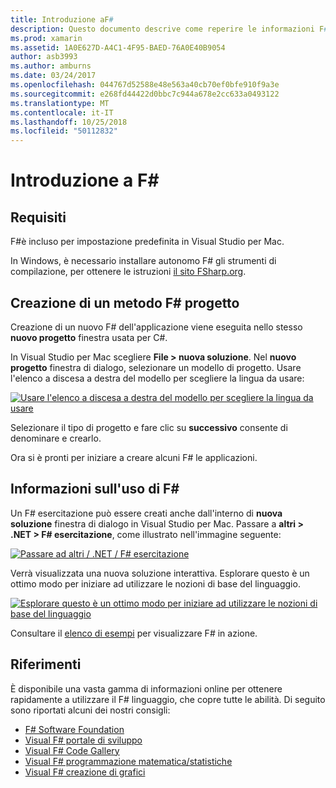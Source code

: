 ```yaml
---
title: Introduzione aF#
description: Questo documento descrive come reperire le informazioni F# e usarla per compilare un'applicazione Xamarin con Visual Studio 2017 e Visual Studio per Mac.
ms.prod: xamarin
ms.assetid: 1A0E627D-A4C1-4F95-BAED-76A0E40B9054
author: asb3993
ms.author: amburns
ms.date: 03/24/2017
ms.openlocfilehash: 044767d52588e48e563a40cb70ef0bfe910f9a3e
ms.sourcegitcommit: e268fd44422d0bbc7c944a678e2cc633a0493122
ms.translationtype: MT
ms.contentlocale: it-IT
ms.lasthandoff: 10/25/2018
ms.locfileid: "50112832"
---
```

# <a name="getting-started-with-f35"></a>Introduzione a F&#35;

## <a name="requirements"></a>Requisiti

F#è incluso per impostazione predefinita in Visual Studio per Mac.

In Windows, è necessario installare autonomo F# gli strumenti di compilazione, per ottenere le istruzioni [il sito FSharp.org](http://fsharp.org/use/windows/).

## <a name="creating-an-f35-project"></a>Creazione di un metodo F&#35; progetto

Creazione di un nuovo F# dell'applicazione viene eseguita nello stesso **nuovo progetto** finestra usata per C#.

In Visual Studio per Mac scegliere **File > nuova soluzione**. Nel **nuovo progetto** finestra di dialogo, selezionare un modello di progetto. Usare l'elenco a discesa a destra del modello per scegliere la lingua da usare:

 [![](overview-images/choosefsharp.png "Usare l'elenco a discesa a destra del modello per scegliere la lingua da usare")](overview-images/choosefsharp.png#lightbox)

Selezionare il tipo di progetto e fare clic su **successivo** consente di denominare e crearlo.


Ora si è pronti per iniziare a creare alcuni F# le applicazioni.

## <a name="learning-to-use-f35"></a>Informazioni sull'uso di F&#35;

Un F# esercitazione può essere creati anche dall'interno di **nuova soluzione** finestra di dialogo in Visual Studio per Mac. Passare a **altri > .NET > F# esercitazione**, come illustrato nell'immagine seguente:

 [![](overview-images/fsharptutorial.png "Passare ad altri / .NET / F# esercitazione")](overview-images/fsharptutorial.png#lightbox)

Verrà visualizzata una nuova soluzione interattiva. Esplorare questo è un ottimo modo per iniziare ad utilizzare le nozioni di base del linguaggio.

 [![](overview-images/newtutorial-sml.png "Esplorare questo è un ottimo modo per iniziare ad utilizzare le nozioni di base del linguaggio")](overview-images/newtutorial.png#lightbox)

Consultare il [elenco di esempi](~/cross-platform/platform/fsharp/samples.md) per visualizzare F# in azione.

## <a name="references"></a>Riferimenti

È disponibile una vasta gamma di informazioni online per ottenere rapidamente a utilizzare il F# linguaggio, che copre tutte le abilità. Di seguito sono riportati alcuni dei nostri consigli:

-  [F# Software Foundation](http://fsharp.org)
-  [Visual F# portale di sviluppo](http://go.microsoft.com/fwlink/?LinkID=234174)
-  [Visual F# Code Gallery](http://go.microsoft.com/fwlink/?LinkID=124614)
-  [Visual F# programmazione matematica/statistiche](http://go.microsoft.com/fwlink/?LinkId=235173)
-  [Visual F# creazione di grafici](http://go.microsoft.com/fwlink/?LinkId=235176)

